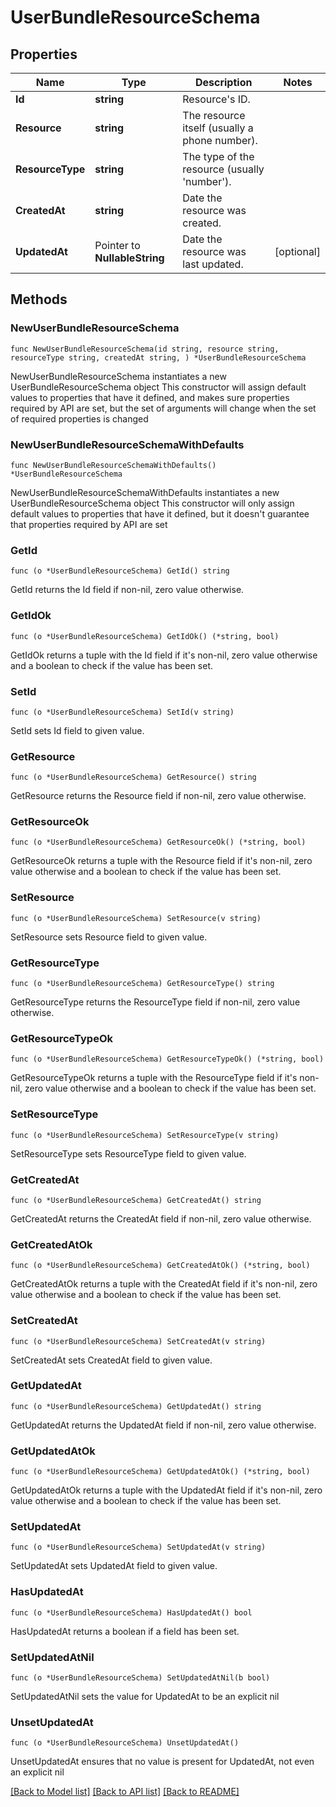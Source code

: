 # UserBundleResourceSchema

## Properties

Name | Type | Description | Notes
------------ | ------------- | ------------- | -------------
**Id** | **string** | Resource&#39;s ID. | 
**Resource** | **string** | The resource itself (usually a phone number). | 
**ResourceType** | **string** | The type of the resource (usually &#39;number&#39;). | 
**CreatedAt** | **string** | Date the resource was created. | 
**UpdatedAt** | Pointer to **NullableString** | Date the resource was last updated. | [optional] 

## Methods

### NewUserBundleResourceSchema

`func NewUserBundleResourceSchema(id string, resource string, resourceType string, createdAt string, ) *UserBundleResourceSchema`

NewUserBundleResourceSchema instantiates a new UserBundleResourceSchema object
This constructor will assign default values to properties that have it defined,
and makes sure properties required by API are set, but the set of arguments
will change when the set of required properties is changed

### NewUserBundleResourceSchemaWithDefaults

`func NewUserBundleResourceSchemaWithDefaults() *UserBundleResourceSchema`

NewUserBundleResourceSchemaWithDefaults instantiates a new UserBundleResourceSchema object
This constructor will only assign default values to properties that have it defined,
but it doesn't guarantee that properties required by API are set

### GetId

`func (o *UserBundleResourceSchema) GetId() string`

GetId returns the Id field if non-nil, zero value otherwise.

### GetIdOk

`func (o *UserBundleResourceSchema) GetIdOk() (*string, bool)`

GetIdOk returns a tuple with the Id field if it's non-nil, zero value otherwise
and a boolean to check if the value has been set.

### SetId

`func (o *UserBundleResourceSchema) SetId(v string)`

SetId sets Id field to given value.


### GetResource

`func (o *UserBundleResourceSchema) GetResource() string`

GetResource returns the Resource field if non-nil, zero value otherwise.

### GetResourceOk

`func (o *UserBundleResourceSchema) GetResourceOk() (*string, bool)`

GetResourceOk returns a tuple with the Resource field if it's non-nil, zero value otherwise
and a boolean to check if the value has been set.

### SetResource

`func (o *UserBundleResourceSchema) SetResource(v string)`

SetResource sets Resource field to given value.


### GetResourceType

`func (o *UserBundleResourceSchema) GetResourceType() string`

GetResourceType returns the ResourceType field if non-nil, zero value otherwise.

### GetResourceTypeOk

`func (o *UserBundleResourceSchema) GetResourceTypeOk() (*string, bool)`

GetResourceTypeOk returns a tuple with the ResourceType field if it's non-nil, zero value otherwise
and a boolean to check if the value has been set.

### SetResourceType

`func (o *UserBundleResourceSchema) SetResourceType(v string)`

SetResourceType sets ResourceType field to given value.


### GetCreatedAt

`func (o *UserBundleResourceSchema) GetCreatedAt() string`

GetCreatedAt returns the CreatedAt field if non-nil, zero value otherwise.

### GetCreatedAtOk

`func (o *UserBundleResourceSchema) GetCreatedAtOk() (*string, bool)`

GetCreatedAtOk returns a tuple with the CreatedAt field if it's non-nil, zero value otherwise
and a boolean to check if the value has been set.

### SetCreatedAt

`func (o *UserBundleResourceSchema) SetCreatedAt(v string)`

SetCreatedAt sets CreatedAt field to given value.


### GetUpdatedAt

`func (o *UserBundleResourceSchema) GetUpdatedAt() string`

GetUpdatedAt returns the UpdatedAt field if non-nil, zero value otherwise.

### GetUpdatedAtOk

`func (o *UserBundleResourceSchema) GetUpdatedAtOk() (*string, bool)`

GetUpdatedAtOk returns a tuple with the UpdatedAt field if it's non-nil, zero value otherwise
and a boolean to check if the value has been set.

### SetUpdatedAt

`func (o *UserBundleResourceSchema) SetUpdatedAt(v string)`

SetUpdatedAt sets UpdatedAt field to given value.

### HasUpdatedAt

`func (o *UserBundleResourceSchema) HasUpdatedAt() bool`

HasUpdatedAt returns a boolean if a field has been set.

### SetUpdatedAtNil

`func (o *UserBundleResourceSchema) SetUpdatedAtNil(b bool)`

 SetUpdatedAtNil sets the value for UpdatedAt to be an explicit nil

### UnsetUpdatedAt
`func (o *UserBundleResourceSchema) UnsetUpdatedAt()`

UnsetUpdatedAt ensures that no value is present for UpdatedAt, not even an explicit nil

[[Back to Model list]](../README.md#documentation-for-models) [[Back to API list]](../README.md#documentation-for-api-endpoints) [[Back to README]](../README.md)


